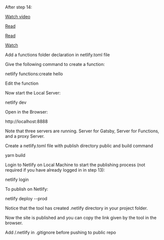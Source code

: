 After step 14:

[Watch video](https://www.youtube.com/watch?v=RL_gtVZ_79Q&feature=youtu.be&t=1376)

[Read](https://docs.netlify.com/functions/build-with-javascript/)

[Read](https://github.com/netlify/cli/blob/master/docs/netlify-dev.md#netlify-functions)

[Watch](https://www.youtube.com/watch?v=bVmUHvVK8Hs)

Add a functions folder declaration in netlify.toml file

Give the following command to create a function:

netlify functions:create hello

Edit the function

Now start the Local Server:

netlify dev

Open in the Browser:

http://localhost:8888

Note that three servers are running. Server for Gatsby, Server for Functions, and a proxy Server. 

Create a netlify.toml file with publish directory public and build command

yarn build

Login to Netlify on Local Machine to start the publishing process (not required if you have already logged in in step 13):

netlify login

To publish on Netlify:

netlify deploy --prod

Notice that the tool has created .netlify directory in your project folder.

Now the site is published and you can copy the link given by the tool in the browser.

Add /.netlify in .gitignore before pushing to public repo

